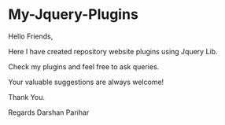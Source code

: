 My-Jquery-Plugins
=================
Hello Friends,

Here I have created repository website plugins using Jquery Lib.

Check my plugins and feel free to ask queries.

Your valuable suggestions are always welcome!

Thank You.

Regards
Darshan Parihar
